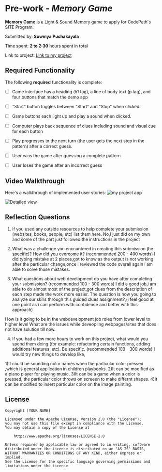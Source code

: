 # Pre-work - *Memory Game*

**Memory Game** is a Light & Sound Memory game to apply for CodePath's SITE Program. 

Submitted by: **Sowmya Puchakayala**

Time spent: **2 to 2:30** hours spent in total

Link to project: [Link to my project](https://glitch.com/edit/#!/understood-ringed-lens?path=README.md%3A7%3A24)

## Required Functionality

The following **required** functionality is complete:

* [ ] Game interface has a heading (h1 tag), a line of body text (p tag), and four buttons that match the demo app
* [ ] "Start" button toggles between "Start" and "Stop" when clicked. 
* [ ] Game buttons each light up and play a sound when clicked. 
* [ ] Computer plays back sequence of clues including sound and visual cue for each button
* [ ] Play progresses to the next turn (the user gets the next step in the pattern) after a correct guess. 
* [ ] User wins the game after guessing a complete pattern
* [ ] User loses the game after an incorrect guess


## Video Walkthrough

Here's a walkthrough of implemented user stories:
![my project app](C:\Users\STSC\Desktop\prework.gif)

![Detailed view](C:\Users\STSC\Desktop\prework1.gif)

## Reflection Questions
1. If you used any outside resources to help complete your submission (websites, books, people, etc) list them here. 
No,I just did on my own and some of the part just followed the instructions in the project

2. What was a challenge you encountered in creating this submission (be specific)? How did you overcome it? (recommended 200 - 400 words) 
I did typing mistake at 2 places,got to know as the output is not working after the particular change,once i reviewed the code overall again i am able to solve those mistakes.

3. What questions about web development do you have after completing your submission? (recommended 100 - 300 words) 
I did a good job,i am able to do almost most of the project,got clues from the description of each step made the work
more easier.
The question is how you going to analyze our skills through this guided clues assignment?,(i feel good at
one point as i can perform with confidence and better with this approach)

How is it going to be in the webdevelopment job roles from lower level to higher level
What are the issues while deveopling webpages/sites that does not have solution till now.

4. If you had a few more hours to work on this project, what would you spend them doing (for example: refactoring certain functions, adding additional features, etc). Be specific. (recommended 100 - 300 words) 
I would try new things to develop like,

1)It could be sounding color names when the particular color pressed ,which is general application in children playbooks.
2)It can be modified as a piano player for playing music.
3)It can be a game when a color is pressed, the particular color throws on screeen to make differnt shapes.
4)It can be modified to insert particular color on the image painting.




## License

    Copyright [YOUR NAME]

    Licensed under the Apache License, Version 2.0 (the "License");
    you may not use this file except in compliance with the License.
    You may obtain a copy of the License at

        http://www.apache.org/licenses/LICENSE-2.0

    Unless required by applicable law or agreed to in writing, software
    distributed under the License is distributed on an "AS IS" BASIS,
    WITHOUT WARRANTIES OR CONDITIONS OF ANY KIND, either express or implied.
    See the License for the specific language governing permissions and
    limitations under the License.